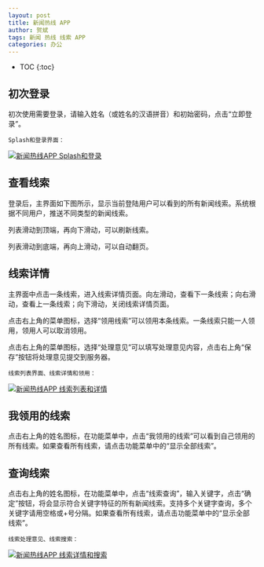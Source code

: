 ```yaml
---
layout: post
title: 新闻热线 APP
author: 贺斌
tags: 新闻 热线 线索 APP
categories: 办公
---
```


* TOC
{:toc}

## 初次登录

初次使用需要登录，请输入姓名（或姓名的汉语拼音）和初始密码，点击“立即登录”。

`Splash和登录界面：`

<a data-fancybox="gallery" href="{{'/新闻热线APP-0.jpg' | prepend: site.imgrepo }}">
    <img src="{{'/新闻热线APP-0.jpg' | prepend: site.imgrepo }}" alt="新闻热线APP Splash和登录" />
</a>


## 查看线索

登录后，主界面如下图所示，显示当前登陆用户可以看到的所有新闻线索。系统根据不同用户，推送不同类型的新闻线索。

列表滑动到顶端，再向下滑动，可以刷新线索。

列表滑动到底端，再向上滑动，可以自动翻页。


## 线索详情

主界面中点击一条线索，进入线索详情页面。向左滑动，查看下一条线索；向右滑动，查看上一条线索；向下滑动，关闭线索详情页面。

点击右上角的菜单图标，选择“领用线索”可以领用本条线索。一条线索只能一人领用，领用人可以取消领用。

点击右上角的菜单图标，选择“处理意见”可以填写处理意见内容，点击右上角“保存”按钮将处理意见提交到服务器。

`线索列表界面、线索详情和领用：`

<a data-fancybox="gallery" href="{{'/新闻热线APP-1.jpg' | prepend: site.imgrepo }}">
    <img src="{{'/新闻热线APP-1.jpg' | prepend: site.imgrepo }}" alt="新闻热线APP 线索列表和详情" />
</a>


## 我领用的线索

点击右上角的姓名图标，在功能菜单中，点击“我领用的线索”可以看到自己领用的所有线索。如果查看所有线索，请点击功能菜单中的“显示全部线索”。


## 查询线索

点击右上角的姓名图标，在功能菜单中，点击“线索查询”，输入关键字，点击“确定”按钮，将会显示符合关键字特征的所有新闻线索。支持多个关键字查询，多个关键字请用空格或+号分隔。如果查看所有线索，请点击功能菜单中的“显示全部线索”。

`线索处理意见、线索搜索：`

<a data-fancybox="gallery" href="{{'/新闻热线APP-2.jpg' | prepend: site.imgrepo }}">
    <img src="{{'/新闻热线APP-2.jpg' | prepend: site.imgrepo }}" alt="新闻热线APP 线索详情和搜索" />
</a>